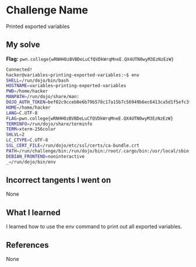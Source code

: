 # Challenge Name
Printed exported variables

## My solve
**Flag:** `pwn.college{wRNHH0zBVBDeLuCfQVDkWrqMneE.QX4UTN0wyM3EzNzEzW}`

```bash
Connected!
hacker@variables~printing-exported-variables:~$ env
SHELL=/run/dojo/bin/bash
HOSTNAME=variables~printing-exported-variables
PWD=/home/hacker
MANPATH=/run/dojo/share/man:
DOJO_AUTH_TOKEN=bef02c9cceb0e6b79b578c17a15b7c56949b6ec6413ca5d1f5efc3fafab99c1f
HOME=/home/hacker
LANG=C.UTF-8
FLAG=pwn.college{wRNHH0zBVBDeLuCfQVDkWrqMneE.QX4UTN0wyM3EzNzEzW}
TERMINFO=/run/dojo/share/terminfo
TERM=xterm-256color
SHLVL=2
LC_CTYPE=C.UTF-8
SSL_CERT_FILE=/run/dojo/etc/ssl/certs/ca-bundle.crt
PATH=/run/challenge/bin:/run/dojo/bin:/root/.cargo/bin:/usr/local/sbin:/usr/local/bin:/usr/sbin:/usr/bin:/sbin:/bin
DEBIAN_FRONTEND=noninteractive
_=/run/dojo/bin/env
```
## Incorrect tangents I went on
None

## What I learned
I learned how to use the env command to print out all exported variables.

## References 
None
